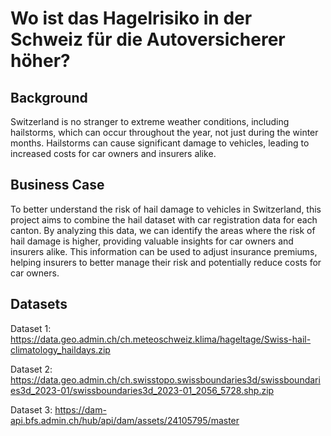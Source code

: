 # Wo ist das Hagelrisiko in der Schweiz für die Autoversicherer höher?

## Background
Switzerland is no stranger to extreme weather conditions, including hailstorms, which can occur throughout the year, not just during the winter months. Hailstorms can cause significant damage to vehicles, leading to increased costs for car owners and insurers alike. 

## Business Case
To better understand the risk of hail damage to vehicles in Switzerland, this project aims to combine the hail dataset with car registration data for each canton. By analyzing this data, we can identify the areas where the risk of hail damage is higher, providing valuable insights for car owners and insurers alike. This information can be used to adjust insurance premiums, helping insurers to better manage their risk and potentially reduce costs for car owners.
 
## Datasets
Dataset 1:	https://data.geo.admin.ch/ch.meteoschweiz.klima/hageltage/Swiss-hail-climatology_haildays.zip

Dataset 2: 	https://data.geo.admin.ch/ch.swisstopo.swissboundaries3d/swissboundaries3d_2023-01/swissboundaries3d_2023-01_2056_5728.shp.zip

Dataset 3:	https://dam-api.bfs.admin.ch/hub/api/dam/assets/24105795/master
